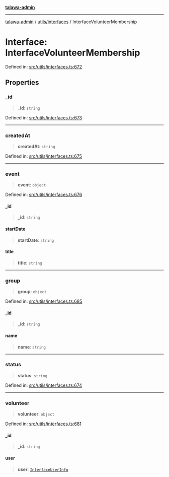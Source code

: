 [**talawa-admin**](../../../README.md)

***

[talawa-admin](../../../README.md) / [utils/interfaces](../README.md) / InterfaceVolunteerMembership

# Interface: InterfaceVolunteerMembership

Defined in: [src/utils/interfaces.ts:672](https://github.com/bint-Eve/talawa-admin/blob/3ea1bc8148fd1f2efa92a17958ea5a5df0d9cc86/src/utils/interfaces.ts#L672)

## Properties

### \_id

> **\_id**: `string`

Defined in: [src/utils/interfaces.ts:673](https://github.com/bint-Eve/talawa-admin/blob/3ea1bc8148fd1f2efa92a17958ea5a5df0d9cc86/src/utils/interfaces.ts#L673)

***

### createdAt

> **createdAt**: `string`

Defined in: [src/utils/interfaces.ts:675](https://github.com/bint-Eve/talawa-admin/blob/3ea1bc8148fd1f2efa92a17958ea5a5df0d9cc86/src/utils/interfaces.ts#L675)

***

### event

> **event**: `object`

Defined in: [src/utils/interfaces.ts:676](https://github.com/bint-Eve/talawa-admin/blob/3ea1bc8148fd1f2efa92a17958ea5a5df0d9cc86/src/utils/interfaces.ts#L676)

#### \_id

> **\_id**: `string`

#### startDate

> **startDate**: `string`

#### title

> **title**: `string`

***

### group

> **group**: `object`

Defined in: [src/utils/interfaces.ts:685](https://github.com/bint-Eve/talawa-admin/blob/3ea1bc8148fd1f2efa92a17958ea5a5df0d9cc86/src/utils/interfaces.ts#L685)

#### \_id

> **\_id**: `string`

#### name

> **name**: `string`

***

### status

> **status**: `string`

Defined in: [src/utils/interfaces.ts:674](https://github.com/bint-Eve/talawa-admin/blob/3ea1bc8148fd1f2efa92a17958ea5a5df0d9cc86/src/utils/interfaces.ts#L674)

***

### volunteer

> **volunteer**: `object`

Defined in: [src/utils/interfaces.ts:681](https://github.com/bint-Eve/talawa-admin/blob/3ea1bc8148fd1f2efa92a17958ea5a5df0d9cc86/src/utils/interfaces.ts#L681)

#### \_id

> **\_id**: `string`

#### user

> **user**: [`InterfaceUserInfo`](InterfaceUserInfo.md)
